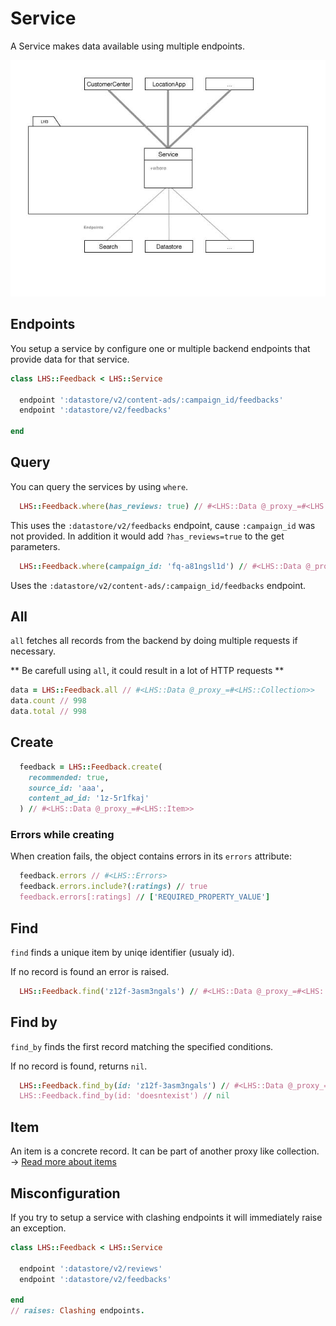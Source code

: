 Service
===

A Service makes data available using multiple endpoints.

![Service](service.jpg)

## Endpoints

You setup a service by configure one or multiple backend endpoints that provide data for that service.

```ruby
class LHS::Feedback < LHS::Service

  endpoint ':datastore/v2/content-ads/:campaign_id/feedbacks'
  endpoint ':datastore/v2/feedbacks'

end
```

## Query

You can query the services by using `where`.

```ruby
  LHS::Feedback.where(has_reviews: true) // #<LHS::Data @_proxy_=#<LHS::Collection>>
```

This uses the `:datastore/v2/feedbacks` endpoint, cause `:campaign_id` was not provided.
In addition it would add `?has_reviews=true` to the get parameters.

```ruby
  LHS::Feedback.where(campaign_id: 'fq-a81ngsl1d') // #<LHS::Data @_proxy_=#<LHS::Collection>>
```
Uses the `:datastore/v2/content-ads/:campaign_id/feedbacks` endpoint.

## All

`all` fetches all records from the backend by doing multiple requests if necessary.

** Be carefull using `all`, it could result in a lot of HTTP requests **

```ruby
data = LHS::Feedback.all // #<LHS::Data @_proxy_=#<LHS::Collection>>
data.count // 998
data.total // 998
```

## Create

```ruby
  feedback = LHS::Feedback.create(
    recommended: true,
    source_id: 'aaa',
    content_ad_id: '1z-5r1fkaj'
  ) // #<LHS::Data @_proxy_=#<LHS::Item>>
```

### Errors while creating

When creation fails, the object contains errors in its `errors` attribute:

```ruby
  feedback.errors // #<LHS::Errors>
  feedback.errors.include?(:ratings) // true
  feedback.errors[:ratings] // ['REQUIRED_PROPERTY_VALUE']
```

## Find

`find` finds a unique item by uniqe identifier (usualy id).

If no record is found an error is raised.

```ruby
  LHS::Feedback.find('z12f-3asm3ngals') // #<LHS::Data @_proxy_=#<LHS::Item>>
```

## Find by

`find_by` finds the first record matching the specified conditions.

If no record is found, returns `nil`.

```ruby
  LHS::Feedback.find_by(id: 'z12f-3asm3ngals') // #<LHS::Data @_proxy_=#<LHS::Item>>
  LHS::Feedback.find_by(id: 'doesntexist') // nil
```

## Item

An item is a concrete record. It can be part of another proxy like collection.
→ [Read more about items](docs/item.md)

## Misconfiguration

If you try to setup a service with clashing endpoints it will immediately raise an exception.

```ruby
class LHS::Feedback < LHS::Service

  endpoint ':datastore/v2/reviews'
  endpoint ':datastore/v2/feedbacks'

end
// raises: Clashing endpoints.
```
